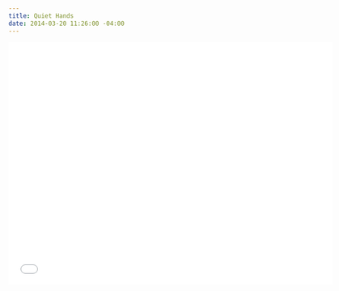 ```yaml
---
title: Quiet Hands
date: 2014-03-20 11:26:00 -04:00
---
```


<iframe width="640" height="480" src="//www.youtube.com/embed/KmgDRB9o8lY?rel=0" frameborder="0" allowfullscreen></iframe>
